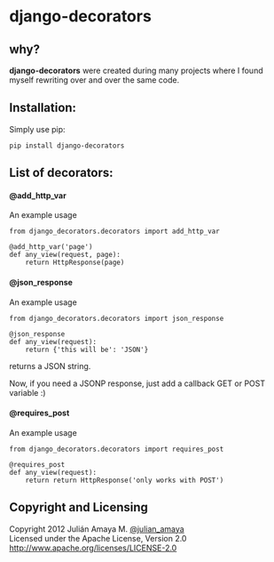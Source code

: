 django-decorators
=================
why?
----
**django-decorators** were created during many projects where I found myself rewriting over and over the same code.

Installation:
--

Simply use pip:
    
    pip install django-decorators


List of decorators:
--

#### @add_http_var
An example usage

	from django_decorators.decorators import add_http_var
	
    @add_http_var('page')
    def any_view(request, page):
        return HttpResponse(page)
        
#### @json_response

An example usage

	from django_decorators.decorators import json_response
	
    @json_response
    def any_view(request):
        return {'this will be': 'JSON'}

returns a JSON string.

Now, if you need a JSONP response, just add a callback GET or POST variable :)

#### @requires_post

An example usage

	from django_decorators.decorators import requires_post
	
    @requires_post
    def any_view(request):
        return return HttpResponse('only works with POST')




Copyright and Licensing
-----------------------

Copyright 2012 Julián Amaya M. [@julian_amaya](http://twitter.com/julian_amaya) <br />
Licensed under the Apache License, Version 2.0<br /> 
<http://www.apache.org/licenses/LICENSE-2.0>